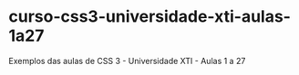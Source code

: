 # curso-css3-universidade-xti-aulas-1a27
Exemplos das aulas de CSS 3 - Universidade XTI - Aulas 1 a 27
